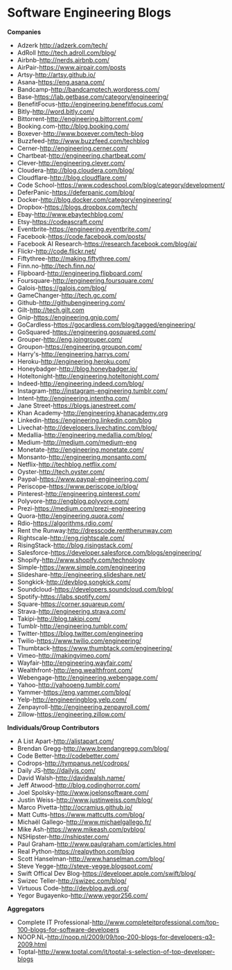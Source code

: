 # Software Engineering Blogs
**Companies**
* Adzerk http://adzerk.com/tech/
* AdRoll http://tech.adroll.com/blog/
* Airbnb-http://nerds.airbnb.com/
* AirPair-https://www.airpair.com/posts
* Artsy-http://artsy.github.io/
* Asana-https://eng.asana.com/
* Bandcamp-http://bandcamptech.wordpress.com/
* Base-https://lab.getbase.com/category/engineering/
* BenefitFocus-http://engineering.benefitfocus.com/
* Bitly-http://word.bitly.com/
* Bittorrent-http://engineering.bittorrent.com/
* Booking.com-http://blog.booking.com/
* Boxever-http://www.boxever.com/tech-blog
* Buzzfeed-http://www.buzzfeed.com/techblog
* Cerner-http://engineering.cerner.com/
* Chartbeat-http://engineering.chartbeat.com/
* Clever-http://engineering.clever.com/
* Cloudera-http://blog.cloudera.com/blog/
* Cloudflare-http://blog.cloudflare.com/
* Code School-https://www.codeschool.com/blog/category/development/
* DeferPanic-https://deferpanic.com/blog/
* Docker-http://blog.docker.com/category/engineering/
* Dropbox-https://blogs.dropbox.com/tech/
* Ebay-http://www.ebaytechblog.com/
* Etsy-https://codeascraft.com/
* Eventbrite-https://engineering.eventbrite.com/
* Facebook-https://code.facebook.com/posts/
* Facebook AI Research-https://research.facebook.com/blog/ai/
* Flickr-http://code.flickr.net/
* Fiftythree-http://making.fiftythree.com/
* Finn.no-http://tech.finn.no/
* Flipboard-http://engineering.flipboard.com/
* Foursquare-http://engineering.foursquare.com/
* Galois-https://galois.com/blog/
* GameChanger-http://tech.gc.com/
* Github-http://githubengineering.com/
* Gilt-http://tech.gilt.com
* Gnip-https://engineering.gnip.com/
* GoCardless-https://gocardless.com/blog/tagged/engineering/
* GoSquared-https://engineering.gosquared.com/
* Grouper-http://eng.joingrouper.com/
* Groupon-https://engineering.groupon.com/
* Harry's-http://engineering.harrys.com/
* Heroku-http://engineering.heroku.com/
* Honeybadger-http://blog.honeybadger.io/
* Hoteltonight-http://engineering.hoteltonight.com/
* Indeed-http://engineering.indeed.com/blog/
* Instagram-http://instagram-engineering.tumblr.com/
* Intent-http://engineering.intenthq.com/
* Jane Street-https://blogs.janestreet.com/
* Khan Academy-http://engineering.khanacademy.org
* Linkedin-https://engineering.linkedin.com/blog
* Livechat-http://developers.livechatinc.com/blog/
* Medallia-http://engineering.medallia.com/blog/
* Medium-http://medium.com/medium-eng
* Monetate-http://engineering.monetate.com/
* Monsanto-http://engineering.monsanto.com/
* Netflix-http://techblog.netflix.com/
* Oyster-http://tech.oyster.com/
* Paypal-https://www.paypal-engineering.com/
* Periscope-https://www.periscope.io/blog/
* Pinterest-http://engineering.pinterest.com/
* Polyvore-http://engblog.polyvore.com/
* Prezi-https://medium.com/prezi-engineering
* Quora-http://engineering.quora.com/
* Rdio-https://algorithms.rdio.com/
* Rent the Runway:http://dresscode.renttherunway.com
* Rightscale-http://eng.rightscale.com/
* RisingStack-http://blog.risingstack.com/
* Salesforce-https://developer.salesforce.com/blogs/engineering/
* Shopify-http://www.shopify.com/technology
* Simple-https://www.simple.com/engineering
* Slideshare-http://engineering.slideshare.net/
* Songkick-http://devblog.songkick.com/
* Soundcloud-https://developers.soundcloud.com/blog/
* Spotify-https://labs.spotify.com/
* Square-https://corner.squareup.com/
* Strava-http://engineering.strava.com/
* Takipi-http://blog.takipi.com/
* Tumblr-http://engineering.tumblr.com/
* Twitter-https://blog.twitter.com/engineering
* Twilio-https://www.twilio.com/engineering/
* Thumbtack-https://www.thumbtack.com/engineering/
* Vimeo-http://makingvimeo.com/
* Wayfair-http://engineering.wayfair.com/
* Wealthfront-http://eng.wealthfront.com/
* Webengage-http://engineering.webengage.com/
* Yahoo-http://yahooeng.tumblr.com/
* Yammer-https://eng.yammer.com/blog/
* Yelp-http://engineeringblog.yelp.com/
* Zenpayroll-http://engineering.zenpayroll.com/
* Zillow-https://engineering.zillow.com/

**Individuals/Group Contributors**
* A List Apart-http://alistapart.com/
* Brendan Gregg-http://www.brendangregg.com/blog/
* Code Better-http://codebetter.com/
* Codrops-http://tympanus.net/codrops/
* Daily JS-http://dailyjs.com/
* David Walsh-http://davidwalsh.name/
* Jeff Atwood-http://blog.codinghorror.com/
* Joel Spolsky-http://www.joelonsoftware.com/
* Justin Weiss-http://www.justinweiss.com/blog/
* Marco Pivetta-http://ocramius.github.io/
* Matt Cutts-https://www.mattcutts.com/blog/
* Michaël Gallego-http://www.michaelgallego.fr/
* Mike Ash-https://www.mikeash.com/pyblog/
* NSHipster-http://nshipster.com/
* Paul Graham-http://www.paulgraham.com/articles.html
* Real Python-https://realpython.com/blog
* Scott Hanselman-http://www.hanselman.com/blog/
* Steve Yegge-http://steve-yegge.blogspot.com/
* Swift Offical Dev Blog-https://developer.apple.com/swift/blog/
* Swizec Teller-http://swizec.com/blog/
* Virtuous Code-http://devblog.avdi.org/
* Yegor Bugayenko-http://www.yegor256.com/

**Aggregators**
* Complete IT Professional-http://www.completeitprofessional.com/top-100-blogs-for-software-developers
* NOOP.NL-http://noop.nl/2009/09/top-200-blogs-for-developers-q3-2009.html
* Toptal-http://www.toptal.com/it/toptal-s-selection-of-top-developer-blogs
